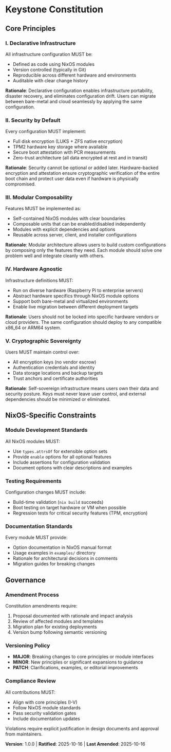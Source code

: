 <!--
SYNC IMPACT REPORT
===================
Version: 0.0.0 → 1.0.0
Change Type: MAJOR (Initial constitution establishment)

Principles Established:
- I. Declarative Infrastructure (NEW)
- II. Security by Default (NEW)
- III. Modular Composability (NEW)
- IV. Hardware Agnostic (NEW)
- V. Cryptographic Sovereignty (NEW)

Templates Status:
- ✅ plan-template.md: Constitution Check section compatible (requires no updates)
- ✅ spec-template.md: Requirements section compatible (requires no updates)
- ✅ tasks-template.md: Task structure compatible (requires no updates)

Follow-up Actions:
- None - initial constitution establishment complete
- Future amendments will trigger template consistency validation

Rationale for Version 1.0.0:
- First constitution ratification for Keystone project
- Establishes foundational governance and architectural principles
- Based on existing project patterns in NixOS modules and security architecture
-->

# Keystone Constitution

## Core Principles

### I. Declarative Infrastructure

All infrastructure configuration MUST be:
- Defined as code using NixOS modules
- Version controlled (typically in Git)
- Reproducible across different hardware and environments
- Auditable with clear change history

**Rationale**: Declarative configuration enables infrastructure portability, disaster recovery, and eliminates configuration drift. Users can migrate between bare-metal and cloud seamlessly by applying the same configuration.

### II. Security by Default

Every configuration MUST implement:
- Full disk encryption (LUKS + ZFS native encryption)
- TPM2 hardware key storage where available
- Secure boot attestation with PCR measurements
- Zero-trust architecture (all data encrypted at rest and in transit)

**Rationale**: Security cannot be optional or added later. Hardware-backed encryption and attestation ensure cryptographic verification of the entire boot chain and protect user data even if hardware is physically compromised.

### III. Modular Composability

Features MUST be implemented as:
- Self-contained NixOS modules with clear boundaries
- Composable units that can be enabled/disabled independently
- Modules with explicit dependencies and options
- Reusable across server, client, and installer configurations

**Rationale**: Modular architecture allows users to build custom configurations by composing only the features they need. Each module should solve one problem well and integrate cleanly with others.

### IV. Hardware Agnostic

Infrastructure definitions MUST:
- Run on diverse hardware (Raspberry Pi to enterprise servers)
- Abstract hardware specifics through NixOS module options
- Support both bare-metal and virtualized environments
- Enable live migration between different deployment targets

**Rationale**: Users should not be locked into specific hardware vendors or cloud providers. The same configuration should deploy to any compatible x86_64 or ARM64 system.

### V. Cryptographic Sovereignty

Users MUST maintain control over:
- All encryption keys (no vendor escrow)
- Authentication credentials and identity
- Data storage locations and backup targets
- Trust anchors and certificate authorities

**Rationale**: Self-sovereign infrastructure means users own their data and security posture. Keys must never leave user control, and external dependencies should be minimized or eliminated.

## NixOS-Specific Constraints

### Module Development Standards

All NixOS modules MUST:
- Use `types.attrsOf` for extensible option sets
- Provide `enable` options for all optional features
- Include assertions for configuration validation
- Document options with clear descriptions and examples

### Testing Requirements

Configuration changes MUST include:
- Build-time validation (`nix build` succeeds)
- Boot testing on target hardware or VM when possible
- Regression tests for critical security features (TPM, encryption)

### Documentation Standards

Every module MUST provide:
- Option documentation in NixOS manual format
- Usage examples in `examples/` directory
- Rationale for architectural decisions in comments
- Migration guides for breaking changes

## Governance

### Amendment Process

Constitution amendments require:
1. Proposal documented with rationale and impact analysis
2. Review of affected modules and templates
3. Migration plan for existing deployments
4. Version bump following semantic versioning

### Versioning Policy

- **MAJOR**: Breaking changes to core principles or module interfaces
- **MINOR**: New principles or significant expansions to guidance
- **PATCH**: Clarifications, examples, or editorial improvements

### Compliance Review

All contributions MUST:
- Align with core principles (I-V)
- Follow NixOS module standards
- Pass security validation gates
- Include documentation updates

Violations require explicit justification in design documents and approval from maintainers.

**Version**: 1.0.0 | **Ratified**: 2025-10-16 | **Last Amended**: 2025-10-16
